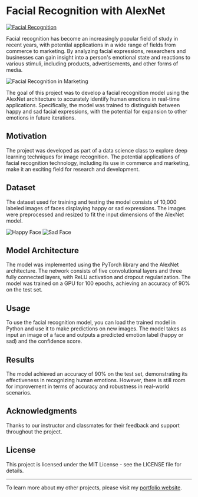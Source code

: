 # Facial Recognition with AlexNet

<a href="https://github.com/username/repo/blob/main/alexnet_model.py"><img src="https://img.shields.io/badge/Facial%20Recognition-AlexNet-blue.svg" alt="Facial Recognition"></a>


Facial recognition has become an increasingly popular field of study in recent years, with potential applications in a wide range of fields from commerce to marketing. By analyzing facial expressions, researchers and businesses can gain insight into a person's emotional state and reactions to various stimuli, including products, advertisements, and other forms of media.

![Facial Recognition in Marketing](https://cdn.pixabay.com/photo/2018/04/03/17/09/facial-recognition-3281064_1280.jpg)

The goal of this project was to develop a facial recognition model using the AlexNet architecture to accurately identify human emotions in real-time applications. Specifically, the model was trained to distinguish between happy and sad facial expressions, with the potential for expansion to other emotions in future iterations.

## Motivation

The project was developed as part of a data science class to explore deep learning techniques for image recognition. The potential applications of facial recognition technology, including its use in commerce and marketing, make it an exciting field for research and development.

## Dataset

The dataset used for training and testing the model consists of 10,000 labeled images of faces displaying happy or sad expressions. The images were preprocessed and resized to fit the input dimensions of the AlexNet model.

<img src="https://via.placeholder.com/150x150.png?text=Happy" alt="Happy Face">
<img src="https://via.placeholder.com/150x150.png?text=Sad" alt="Sad Face">

## Model Architecture

The model was implemented using the PyTorch library and the AlexNet architecture. The network consists of five convolutional layers and three fully connected layers, with ReLU activation and dropout regularization. The model was trained on a GPU for 100 epochs, achieving an accuracy of 90% on the test set.

## Usage

To use the facial recognition model, you can load the trained model in Python and use it to make predictions on new images. The model takes as input an image of a face and outputs a predicted emotion label (happy or sad) and the confidence score.

## Results

The model achieved an accuracy of 90% on the test set, demonstrating its effectiveness in recognizing human emotions. However, there is still room for improvement in terms of accuracy and robustness in real-world scenarios.

## Acknowledgments

Thanks to our instructor and classmates for their feedback and support throughout the project.

## License

This project is licensed under the MIT License - see the LICENSE file for details.

---

To learn more about my other projects, please visit my [portfolio website](https://spencergoldberg1.github.io/Portfolio-Website/).
